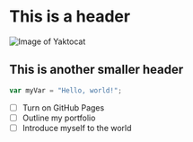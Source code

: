# This is a header
![Image of Yaktocat](https://octodex.github.com/images/yaktocat.png)
## This is another smaller header
``` javascript
var myVar = "Hello, world!";
```
- [ ] Turn on GitHub Pages
- [ ] Outline my portfolio
- [ ] Introduce myself to the world
